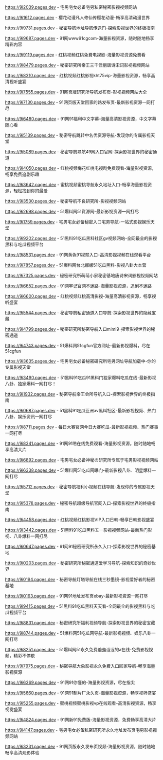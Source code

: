 
https://9i2039.pages.dev - 宅男宅女必备宅男私密秘密影视视频网站

https://9i1612.pages.dev - 樱花动漫凡人修仙传樱花动漫-畅享高清动漫世界

https://9i9731.pages.dev - 秘密导航地址导航传送门-探索影视世界的终极指南

https://9i9687.pages.dev - 91网www91cgcom-海量影视资源，随时随地畅享精彩内容

https://9i9119.pages.dev - 红桃视频红桃免费电视剧-海量影视资源免费看

https://9i8479.pages.dev - 秘密研究所帝王三千佳丽唐诗宋词影视视频网站

https://9i8310.pages.dev - 红桃视频红桃影视kht75vip-海量影视资源，畅享高清视听盛宴

https://9i7555.pages.dev - 91网页版研究所导航发布页-影视视频网站大全

https://9i7130.pages.dev - 91网页版天堂回家的路发布页-最新影视资源一网打尽

https://9i6480.pages.dev - 91网91福利中文字幕-海量高清影视资源，中文字幕随心看

https://9i5139.pages.dev - 秘密导航跳转中名优资源导航-发现你的专属影视天堂

https://9i5089.pages.dev - 秘密导航导航49网入口官网-探索影视世界的秘密通道

https://9i4050.pages.dev - 红桃视频梅花红桃电视剧免费观看-海量影视资源，畅享免费追剧乐趣

https://9i3642.pages.dev - 蜜桃视频蜜桃导航永久地址入口-畅享海量影视资源，轻松找到你的最爱

https://9i3530.pages.dev - 秘密导航不良研究所-影视视频网站

https://9i2698.pages.dev - 51爆料网51資源网-最新影视资源一网打尽

https://9i1759.pages.dev - 宅男宅女必备秘密入口宅男导航-一站式影视娱乐天堂

https://9i9202.pages.dev - 51黑料91吃瓜黑料社区gv视频网站-全网最全的影视黑料与吃瓜视频平台

https://9i8531.pages.dev - 91网黄色91视颏入口-高清影视视频在线观看平台

https://9i7857.pages.dev - 51爆料网台北娜娜51吃瓜黑料-影视八卦大本营

https://9i7325.pages.dev - 秘密研究所萌萌小家秘密基地唐诗宋词影视视频网站

https://9i6652.pages.dev - 91网牢记官网不迷路-海量影视资源，追剧不迷路

https://9i6600.pages.dev - 红桃视频红桃高清影视-海量高清影视资源，畅享视听盛宴

https://9i5544.pages.dev - 秘密导航私密通道入口导航-探索影视世界的隐藏宝藏

https://9i4799.pages.dev - 秘密研究所秘密导航入口mimi9-探索影视世界的秘密通道

https://9i4743.pages.dev - 51爆料网51cgfun官方网址-最新影视爆料，尽在51cgfun

https://9i3635.pages.dev - 宅男宅女必备秘密研究所宅男网址导航加载中-你的专属影视天堂

https://9i3490.pages.dev - 51黑料91吃瓜91黑料门独家爆料吃瓜在线-最新影视八卦、独家爆料一网打尽！

https://9i1932.pages.dev - 秘密导航帝王会所导航入口-探索影视世界的终极指南

https://9i0687.pages.dev - 51黑料91吃瓜亚洲av黑料社区-最新影视视频、热门八卦、娱乐资讯一网打尽

https://9i8711.pages.dev - 每日大赛官网今日大赛吃瓜-最新影视视频、热门赛事一网打尽

https://9i8341.pages.dev - 91网91啪在线免费观看-海量影视资源，随时随地畅享高清大片

https://9i6892.pages.dev - 宅男宅女必备神秘の研究所专属于宅男影视视频网站

https://9i6338.pages.dev - 51爆料网51吃瓜网曝门-最新影视八卦、明星爆料一网打尽

https://9i5712.pages.dev - 秘密导航福利小视频在线导航-发现你的专属影视天堂

https://9i5378.pages.dev - 秘密导航超级导航官网入口-探索影视世界的终极指南

https://9i4458.pages.dev - 红桃视频红桃影视VIP入口日韩-畅享日韩影视盛宴

https://9i3442.pages.dev - 51黑料91吃瓜黑料五一影视视频网站-最新热门影视、八卦爆料一网打尽

https://9i0647.pages.dev - 91网91秘密研究所永久入口-探索影视世界的秘密基地

https://9i0203.pages.dev - 秘密研究所秘密通道爱学习导航-探索知识的奇妙世界

https://9i0194.pages.dev - 秘密导航灯塔导航在线三秒墨镜-影视爱好者的秘密基地

https://9i0163.pages.dev - 91网91地址发布页ebay-最新影视资源一网打尽

https://9i9415.pages.dev - 51黑料91吃瓜黑料天天看-全网最全的影视黑料与吃瓜视频平台

https://9i8831.pages.dev - 秘密研究所福利视频导航-探索影视世界的秘密宝藏

https://9i8744.pages.dev - 51爆料网51吃瓜网导航-最新影视视频、娱乐八卦一网打尽

https://9i8251.pages.dev - 51爆料网51永久免费羞羞涩涩的a在线-免费影视视频，精彩不停歇

https://9i7975.pages.dev - 秘密导航大象影视永久免费入口回家导航-畅享海量影视资源

https://9i6369.pages.dev - 91网91你懂的-海量影视资源，尽在指尖

https://9i5660.pages.dev - 91网91制片厂永久页-海量影视资源，畅享视听盛宴

https://9i5255.pages.dev - 蜜桃视频蜜桃影视vp在线观看-高清影视资源，畅享视觉盛宴

https://9i4824.pages.dev - 91网新91免费版-海量影视资源，免费畅享高清大片

https://9i4147.pages.dev - 宅男宅女必备私密研究所永久地址发布页宅男影视视频网站

https://9i3231.pages.dev - 91网页版永久发布页视频-海量影视资源，随时随地畅享高清观影体验
